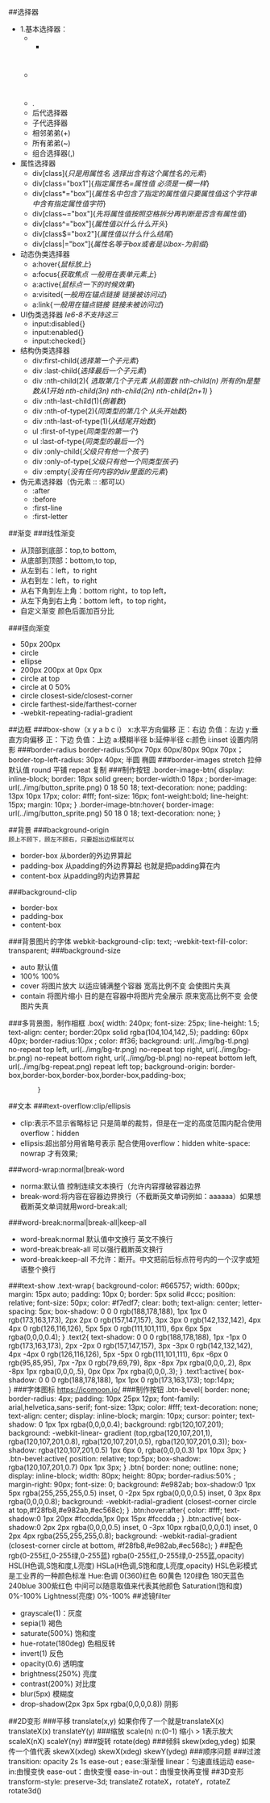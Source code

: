 ##选择器
- 1.基本选择器：
  - * 
  - # 
  - . 
  - 后代选择器 
  - 子代选择器 
  - 相邻弟弟(+) 
  - 所有弟弟(~) 
  - 组合选择器(,)
- 属性选择器
  - div[class]{*只是用属性名 选择出含有这个属性名的元素*}
  - div[class="box1"]{*指定属性名=属性值 必须是一模一样*}
  - div[class*="box"]{*属性名中包含了指定的属性值只要属性值这个字符串中含有指定属性值字符*}
  - div[class~="box"]{*先将属性值按照空格拆分再判断是否含有属性值*}
  - div[class^="box"]{*属性值以什么什么开头*}
  - div[class$="box2"]{*属性值以什么什么结尾*}
  - div[class|="box"]{*属性名等于box或者是以box-为前缀*}
- 动态伪类选择器
  - a:hover{*鼠标放上*}
  - a:focus{*获取焦点 一般用在表单元素上*}
  - a:active{*鼠标点一下的时候效果*}
  - a:visited{*一般用在锚点链接 链接被访问过*}
  - a:link{*一般用在锚点链接 链接未被访问过*}
- UI伪类选择器 *Ie6-8不支持这三*
  - input:disabled{}
  - input:enabled{}
  - input:checked{}
- 结构伪类选择器
  -  div:first-child{*选择第一个子元素*}
  -  div :last-child{*选择最后一个子元素*}
  -  div :nth-child(2){
				*选取第几个子元素 从前面数*
				*nth-child(n) 所有的n是整数从1开始*
				*nth-child(3n)*
				*nth-child(2n)*
				*nth-child(2n+1)*
			}
	- div :nth-last-child(1){*倒着数*}
	- div :nth-of-type(2){*同类型的第几个 从头开始数*}
	- div :nth-last-of-type(1){*从结尾开始数*}
	- ul :first-of-type{*同类型的第一个*}
	- ul :last-of-type{*同类型的最后一个*}
	- div :only-child{*父级只有他一个孩子*}
	- div :only-of-type{*父级只有他一个同类型孩子*}
	- div :empty{*没有任何内容的div里面的元素*}
- 伪元素选择器（伪元素 :: :都可以）
	- :after 
	- :before 
	- :first-line 
	- :first-letter	

##渐变
###线性渐变
- 从顶部到底部：top,to bottom,
- 从底部到顶部：bottom,to top,
- 从左到右：left，to right
- 从右到左：left，to right
- 从右下角到左上角：bottom right，to top left，
- 从左下角到右上角：bottom left，to top right，
- 自定义渐变 颜色后面加百分比

###径向渐变
- 50px 200px
- circle
- ellipse
- 200px 200px at 0px 0px
- circle at top
- circle at 0 50%
- circle closest-side/closest-corner
- circle farthest-side/farthest-corner
- -webkit-repeating-radial-gradient

##边框
###box-show（x y a b c i）
			x:水平方向偏移 正：右边 负值：左边
			y:垂直方向偏移 正：下边 负值：上边
			a:模糊半径
			b:延伸半径
			c:颜色
			i:inset 设置内阴影
###border-radius
         border-radius:50px 70px 60px/80px 90px 70px；
         border-top-left-radius: 30px 40px;
         半圆
         椭圆
###border-images
         stretch 拉伸 默认值
         round  平铺
         repeat  复制
###制作按钮
         .border-image-btn{
				display: inline-block;
				border: 18px solid green;
				border-width:0 18px ;
				border-image: url(../img/button_sprite.png) 0 18 50 18;
				text-decoration: none;
				padding: 13px 10px 17px;
				color: #fff;
				font-size: 16px;
				font-weight:bold;
				line-height: 15px;
				margin: 10px;
			}
			.border-image-btn:hover{
				border-image: url(../img/button_sprite.png) 50 18 0 18;
				text-decoration: none;
			}

##背景
###background-origin  
`顾上不顾下，顾左不顾右，只要超出边框就可以`

- border-box  从border的外边界算起
- padding-box 从padding的外边界算起 也就是把padding算在内
- content-box 从padding的内边界算起

###background-clip
- border-box
- padding-box
- content-box
 
###背景图片的字体
             webkit-background-clip: text;
			-webkit-text-fill-color: transparent;
###background-size
- auto   默认值
- 100% 100%
- cover  将图片放大 以适应铺满整个容器 宽高比例不变 会使图片失真
- contain 将图片缩小 目的是在容器中将图片完全展示 原来宽高比例不变 会使图片失真

###多背景图，制作相框
        .box{
				width: 240px;
				font-size: 25px;
				line-height: 1.5;
				text-align: center;
				border:20px solid rgba(104,104,142,.5);
				padding: 60px 40px;
				border-radius:10px ;
				color: #f36;
				background: url(../img/bg-tl.png) no-repeat top left,
				            url(../img/bg-tr.png) no-repeat top right,
				            url(../img/bg-br.png) no-repeat bottom right,
				            url(../img/bg-bl.png) no-repeat bottom left,
				            url(../img/bg-repeat.png) repeat left top;
				background-origin: border-box,border-box,border-box,border-box,padding-box;
				
			}
##文本
###text-overflow:clip/ellipsis
- clip:表示不显示省略标记 只是简单的裁剪，但是在一定的高度范围内配合使用overflow：hidden
- ellipsis:超出部分用省略号表示 配合使用overflow：hidden  white-space: nowrap 才有效果; 

###word-wrap:normal|break-word
- norma:默认值 控制连续文本换行（允许内容撑破容器边界
- break-word:将内容在容器边界换行（不截断英文单词例如：aaaaaa）如果想截断英文单词就用word-break:all;

###word-break:normal|break-all|keep-all
- word-break:normal  默认值中文换行 英文不换行
- word-break:break-all 可以强行截断英文换行
- word-break:keep-all 不允许：断开。中文把前后标点符号内的一个汉字或短语整个换行

###text-show
      .text-wrap{
				background-color: #665757;
				width: 600px;
				margin: 15px auto;
				padding: 10px 0;
				border: 5px solid #ccc;
				position: relative;
				font-size: 50px;
				color: #f7edf7;
				clear: both;
				text-align: center;
				letter-spacing: 5px;
				box-shadow: 0 0 0 rgb(188,178,188),
				            1px 1px 0 rgb(173,163,173),
				            2px 2px 0 rgb(157,147,157),
				            3px 3px 0 rgb(142,132,142),
				            4px 4px 0 rgb(126,116,126),
				            5px 5px 0 rgb(111,101,111),
				            6px 6px 5px rgba(0,0,0,0.4);
			}
			.text2{
				text-shadow: 0 0 0 rgb(188,178,188),
				            1px -1px 0 rgb(173,163,173),
				            2px -2px 0 rgb(157,147,157),
				            3px -3px 0 rgb(142,132,142),
				            4px -4px 0 rgb(126,116,126),
				            5px -5px 0 rgb(111,101,111),
				            6px -6px 0 rgb(95,85,95),
				            7px -7px 0 rgb(79,69,79),
				            8px -8px 7px rgba(0,0,0,.2),
				            8px -8px 1px rgba(0,0,0,.5),
				            0px 0px 7px rgba(0,0,0,.3);
			}
			.text1:active{
				box-shadow: 0 0 0 rgb(188,178,188),
				            1px 1px 0 rgb(173,163,173);
				top:14px;           
			}
###字体图标
https://icomoon.io/
###制作按钮
      .btn-bevel{
				border: none;
				border-radius: 4px;
				padding: 10px 25px 12px;
				font-family: arial,helvetica,sans-serif;
				font-size: 13px;
				color: #fff;
				text-decoration: none;
				text-align: center;
				display: inline-block;
				margin: 10px;
				cursor: pointer;
				text-shadow: 0 1px 1px rgba(0,0,0,0.4);
				background: rgb(120,107,201);
				background: -webkit-linear- gradient
				(top,rgba(120,107,201,1),
				rgba(120,107,201,0.8),
				rgba(120,107,201,0.5),
				rgba(120,107,201,0.3));
				box-shadow: rgba(120,107,201,0.5) 1px 6px 0,
				rgba(0,0,0,0.3) 1px 10px 3px; 
		}
		.btn-bevel:active{
				position: relative;
				top:5px;
				box-shadow: rgba(120,107,201,0.7) 0px 1px 3px;
			}
		.btn{
				border: none;
				outline: none;
				display: inline-block;
				width: 80px;
				height: 80px;
				border-radius:50% ;
				margin-right: 90px;
				font-size: 0;
				background: #e982ab;
				box-shadow:0 1px 5px rgba(255,255,255,0.5) inset,
				0 -2px 5px rgba(0,0,0,0.5) inset,
				0 3px 8px rgba(0,0,0,0.8);
				background: -webkit-radial-gradient
				(closest-corner circle at top,#f28fb8,#e982ab,#ec568c);
				}
		 .btn:hover:after{
				color: #fff;
				text-shadow:0 1px 20px #fccdda,1px 0px 15px #fccdda ;
		      }
		 .btn:active{
				box-shadow:0 2px 2px rgba(0,0,0,0.5) inset,
				0 -3px 10px rgba(0,0,0,0.1) inset,
				0 2px 4px rgba(255,255,255,0.8);
				background: -webkit-radial-gradient
				(closest-corner circle at bottom,
				#f28fb8,#e982ab,#ec568c);
				}
##配色
        rgb(0-255红,0-255绿,0-255蓝)
		rgba(0-255红,0-255绿,0-255蓝,opacity)
		HSL(H色调,S饱和度,L亮度)
		HSLa(H色调,S饱和度,L亮度,opacity)
		HSL色彩模式 是工业界的一种颜色标准 
		Hue:色调 0(360)红色 60黄色 120绿色 180天蓝色 240blue 300紫红色 
		    中间可以随意取值来代表其他颜色 
		Saturation(饱和度) 0%-100% 
		Lightness(亮度) 0%-100%
##滤镜filter
- grayscale(1)：灰度
- sepia(1)  褐色
- saturate(500%) 饱和度
- hue-rotate(180deg) 色相反转
- invert(1) 反色
- opacity(0.6) 透明度
- brightness(250%) 亮度
- contrast(200%) 对比度
- blur(5px) 模糊度
- drop-shadow(2px 3px 5px rgba(0,0,0,0.8)) 阴影

##2D变形
###平移
        translate(x,y) 如果你传了一个就是translateX(x)
		translateX(x)
		translateY(y)
###缩放
        scale(n) n:(0-1) 缩小 > 1表示放大
		scaleX(nX)
		scaleY(ny)
###旋转
       rotate(deg)
###倾斜
        skew(xdeg,ydeg)  如果传一个值代表 skewX(xdeg)
		skewX(xdeg)
		skewY(ydeg)
###顺序问题
###过渡
        transition: opacity 2s 1s ease-out ;
        ease:渐渐慢
		linear：匀速直线运动
		ease-in:由慢变快
		ease-out：由快变慢
		ease-in-out：由慢变快再变慢	
##3D变形
        transform-style: preserve-3d;
        translateZ
        rotateX，rotateY，rotateZ 
        rotate3d()
